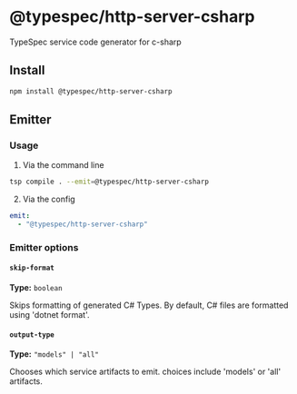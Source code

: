 # @typespec/http-server-csharp

TypeSpec service code generator for c-sharp

## Install

```bash
npm install @typespec/http-server-csharp
```

## Emitter

### Usage

1. Via the command line

```bash
tsp compile . --emit=@typespec/http-server-csharp
```

2. Via the config

```yaml
emit:
  - "@typespec/http-server-csharp"
```

### Emitter options

#### `skip-format`

**Type:** `boolean`

Skips formatting of generated C# Types. By default, C# files are formatted using 'dotnet format'.

#### `output-type`

**Type:** `"models" | "all"`

Chooses which service artifacts to emit. choices include 'models' or 'all' artifacts.
